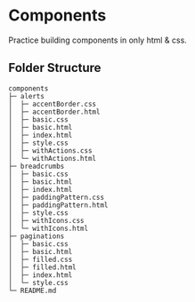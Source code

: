 # Components

Practice building components in only html & css.

## Folder Structure

```text
components
├─ alerts
│  ├─ accentBorder.css
│  ├─ accentBorder.html
│  ├─ basic.css
│  ├─ basic.html
│  ├─ index.html
│  ├─ style.css
│  ├─ withActions.css
│  └─ withActions.html
├─ breadcrumbs
│  ├─ basic.css
│  ├─ basic.html
│  ├─ index.html
│  ├─ paddingPattern.css
│  ├─ paddingPattern.html
│  ├─ style.css
│  ├─ withIcons.css
│  └─ withIcons.html
├─ paginations
│  ├─ basic.css
│  ├─ basic.html
│  ├─ filled.css
│  ├─ filled.html
│  ├─ index.html
│  └─ style.css
└─ README.md

```
